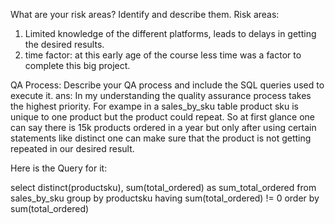 What are your risk areas? Identify and describe them.
Risk areas: 
1) Limited knowledge of the different platforms, leads to delays in getting the desired results.
2) time factor: at this early age of the course less time was a factor to complete this big project.


QA Process:
Describe your QA process and include the SQL queries used to execute it.
ans:
In my understanding the quality assurance process takes the highest priority. For exampe in a sales_by_sku table product sku is unique to one product but the product could repeat. So at first glance one can say there is 15k products ordered in a year but only after using certain statements like distinct one can make sure that the product is not getting repeated in our desired result.

Here is the Query for it:

select  distinct(productsku),
        sum(total_ordered) as sum_total_ordered 
		from sales_by_sku
group by productsku
having sum(total_ordered) != 0
order by sum(total_ordered)


